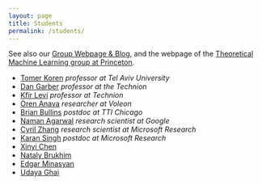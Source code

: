 ```yaml
---
layout: page
title: Students
permalink: /students/
---
```


See also our [Group Webpage & Blog](https://www.minregret.com), and the webpage of the [Theoretical Machine Learning group at Princeton](https://mltheory.cs.princeton.edu/).

- [Tomer Koren](https://tomerkoren.github.io/) *professor at Tel Aviv University*
- [Dan Garber](https://dangar.net.technion.ac.il/) *professor at the Technion*
- [Kfir Levi](https://kfiryehud.wixsite.com/kfir-y-levy) *professor at Technion*
- [Oren Anava](https://www.linkedin.com/in/oren-anava-ba97954b/) *researcher at Voleon*
- [Brian Bullins](https://bbullins.github.io/) *postdoc at TTI Chicago*
- [Naman Agarwal](https://naman33k.github.io/) *research scientist at Google*
- [Cyril Zhang](https://cyrilzhang.com/) *research scientist at Microsoft Research*
- [Karan Singh](https://i-am-karan-singh.github.io/) *postdoc at Microsoft Research*
- [Xinyi Chen](https://xinyi.github.io/)
- [Nataly Brukhim](https://www.cs.princeton.edu/~nbrukhim/)
- [Edgar Minasyan](https://minasyan.github.io/)
- [Udaya Ghai](https://www.cs.princeton.edu/~ughai/)
